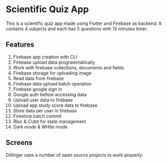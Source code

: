 # Scientific Quiz App
This is a scientific quiz app made using Flutter and Firebase as backend.
It contains 4 subjects and each has 5 questions with 15 minutes timer.

## Features

1. Firebase app creation with CLI
2. Firebase upload data programmatically
3. Work with firebase collections, documents and fields
4. Firebase storage for uploading image
5. Read data from firebase
6. Firebase data upload batch operation
7. Firebase google sign in
8. Google auth before accessing data
9. Upload user data to firebase
10. Upload app study score data to firebase
11. Store data per user in firebase
12. Firestore batch commit
13. Bloc & Cubit for state management
14. Dark mode & WHite mode


## Screens

Dillinger uses a number of open source projects to work properly:

